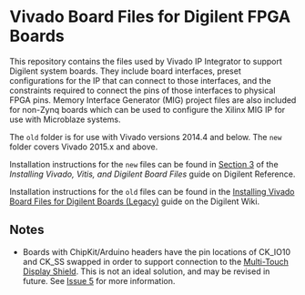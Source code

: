 # Vivado Board Files for Digilent FPGA Boards

This repository contains the files used by Vivado IP Integrator to support Digilent system boards. They include board interfaces, preset configurations for the IP that can connect to those interfaces, and the constraints required to connect the pins of those interfaces to physical FPGA pins. Memory Interface Generator (MIG) project files are also included for non-Zynq boards which can be used to configure the Xilinx MIG IP for use with Microblaze systems.

The `old` folder is for use with Vivado versions 2014.4 and below. The `new` folder covers Vivado 2015.x and above.

Installation instructions for the `new` files can be found in [Section 3](https://digilent.com/reference/programmable-logic/guides/installing-vivado-and-vitis#install_digilent_s_board_files) of the *Installing Vivado, Vitis, and Digilent Board Files* guide on Digilent Reference.

Installation instructions for the `old` files can be found in the [Installing Vivado Board Files for Digilent Boards (Legacy)](https://digilent.com/reference/vivado/boardfiles) guide on the Digilent Wiki.

## Notes

* Boards with ChipKit/Arduino headers have the pin locations of CK_IO10 and CK_SS swapped in order to support connection to the [Multi-Touch Display Shield](https://reference.digilentinc.com/reference/add-ons/mtdshield/start). This is not an ideal solution, and may be revised in future. See [Issue 5](https://github.com/Digilent/vivado-boards/issues/5) for more information.
